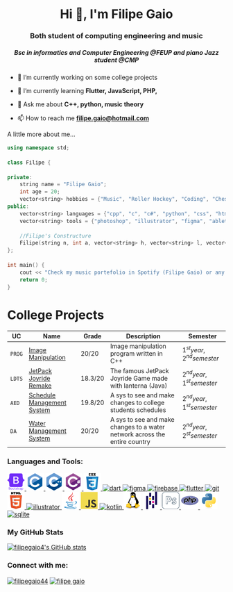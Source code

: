 <h1 align="center">Hi 👋, I'm Filipe Gaio</h1>
<h3 align="center">Both student of computing engineering and music</h3>
<h5 align = "center"> Bsc in informatics and Computer Engineering @FEUP and piano Jazz student @CMP</h5>

- 🔭 I’m currently working on some college projects

- 🌱 I’m currently learning **Flutter, JavaScript, PHP,**

- 💬 Ask me about **C++, python, music theory**

- 📫 How to reach me **filipe.gaio@hotmail.com**

A little more about me...  

```cpp
using namespace std;

class Filipe {

private:
    string name = "Filipe Gaio";
    int age = 20;
    vector<string> hobbies = {"Music", "Roller Hockey", "Coding", "Chess", "Explore"};
public:
    vector<string> languages = {"cpp", "c", "c#", "python", "css", "html", "php", "sqlite", "java", "flutter"}
    vector<string> tools = {"photoshop", "illustrator", "figma", "ableton", "sony vegas", "various IDE"}

    //Filipe's Constructure
    Filipe(string n, int a, vector<string> h, vector<string> l, vector<sring> t) : name(n), age(a), hobbies(h), languages(l), tools(t) {}
};

int main() {
    cout << "Check my music portefolio in Spotify (Filipe Gaio) or any other streaming platform" << endl;
    return 0;
}
```

<h1>College Projects</h1>

| UC | Name | Grade | Description | Semester |
| --- | --- | --- | --- | --- |
| `PROG` | <a href = "https://github.com/HenriqueSFernandes/Image-Manipulation-Prog"> Image Manipulation</a> | $20/20$ | Image manipulation program written in C++ | $1^{st} year, 2^{nd} semester$ |
| `LDTS` | <a href = "https://github.com/FilipeGaio4/LDTS-JetPackJoyride.git"> JetPack Joyride Remake</a> | $18.3/20$ | The famous JetPack Joyride Game made with lanterna (Java) | $2^{nd} year, 1^{st} semester$ |
| `AED` | <a href = "https://github.com/FilipeGaio4/AED_PROJ_ScheduleMangmentSys.git"> Schedule Management System</a> | $19.8/20$ | A sys to see and make changes to college students schedules | $2^{nd} year, 1^{st} semester$ |
| `DA` | <a href = "https://github.com/FilipeGaio4/1DA_PROJ_WaterMangmentSys.git"> Water Management System</a> | $20/20$ | A sys to see and make changes to a water network across the entire country | $2^{nd} year, 2^{st} semester$ |

<h3 align="left">Languages and Tools:</h3>
<p align="left"> <a href="https://getbootstrap.com" target="_blank" rel="noreferrer"> <img src="https://raw.githubusercontent.com/devicons/devicon/master/icons/bootstrap/bootstrap-plain-wordmark.svg" alt="bootstrap" width="40" height="40"/> </a> <a href="https://www.cprogramming.com/" target="_blank" rel="noreferrer"> <img src="https://raw.githubusercontent.com/devicons/devicon/master/icons/c/c-original.svg" alt="c" width="40" height="40"/> </a> <a href="https://www.w3schools.com/cpp/" target="_blank" rel="noreferrer"> <img src="https://raw.githubusercontent.com/devicons/devicon/master/icons/cplusplus/cplusplus-original.svg" alt="cplusplus" width="40" height="40"/> </a> <a href="https://www.w3schools.com/cs/" target="_blank" rel="noreferrer"> <img src="https://raw.githubusercontent.com/devicons/devicon/master/icons/csharp/csharp-original.svg" alt="csharp" width="40" height="40"/> </a> <a href="https://www.w3schools.com/css/" target="_blank" rel="noreferrer"> <img src="https://raw.githubusercontent.com/devicons/devicon/master/icons/css3/css3-original-wordmark.svg" alt="css3" width="40" height="40"/> </a> <a href="https://dart.dev" target="_blank" rel="noreferrer"> <img src="https://www.vectorlogo.zone/logos/dartlang/dartlang-icon.svg" alt="dart" width="40" height="40"/> </a> <a href="https://www.figma.com/" target="_blank" rel="noreferrer"> <img src="https://www.vectorlogo.zone/logos/figma/figma-icon.svg" alt="figma" width="40" height="40"/> </a> <a href="https://firebase.google.com/" target="_blank" rel="noreferrer"> <img src="https://www.vectorlogo.zone/logos/firebase/firebase-icon.svg" alt="firebase" width="40" height="40"/> </a> <a href="https://flutter.dev" target="_blank" rel="noreferrer"> <img src="https://www.vectorlogo.zone/logos/flutterio/flutterio-icon.svg" alt="flutter" width="40" height="40"/> </a> <a href="https://git-scm.com/" target="_blank" rel="noreferrer"> <img src="https://www.vectorlogo.zone/logos/git-scm/git-scm-icon.svg" alt="git" width="40" height="40"/> </a> <a href="https://www.w3.org/html/" target="_blank" rel="noreferrer"> <img src="https://raw.githubusercontent.com/devicons/devicon/master/icons/html5/html5-original-wordmark.svg" alt="html5" width="40" height="40"/> </a> <a href="https://www.adobe.com/in/products/illustrator.html" target="_blank" rel="noreferrer"> <img src="https://www.vectorlogo.zone/logos/adobe_illustrator/adobe_illustrator-icon.svg" alt="illustrator" width="40" height="40"/> </a> <a href="https://www.java.com" target="_blank" rel="noreferrer"> <img src="https://raw.githubusercontent.com/devicons/devicon/master/icons/java/java-original.svg" alt="java" width="40" height="40"/> </a> <a href="https://developer.mozilla.org/en-US/docs/Web/JavaScript" target="_blank" rel="noreferrer"> <img src="https://raw.githubusercontent.com/devicons/devicon/master/icons/javascript/javascript-original.svg" alt="javascript" width="40" height="40"/> </a> <a href="https://kotlinlang.org" target="_blank" rel="noreferrer"> <img src="https://www.vectorlogo.zone/logos/kotlinlang/kotlinlang-icon.svg" alt="kotlin" width="40" height="40"/> </a> <a href="https://www.linux.org/" target="_blank" rel="noreferrer"> <img src="https://raw.githubusercontent.com/devicons/devicon/master/icons/linux/linux-original.svg" alt="linux" width="40" height="40"/> </a> <a href="https://pandas.pydata.org/" target="_blank" rel="noreferrer"> <img src="https://raw.githubusercontent.com/devicons/devicon/2ae2a900d2f041da66e950e4d48052658d850630/icons/pandas/pandas-original.svg" alt="pandas" width="40" height="40"/> </a> <a href="https://www.photoshop.com/en" target="_blank" rel="noreferrer"> <img src="https://raw.githubusercontent.com/devicons/devicon/master/icons/photoshop/photoshop-line.svg" alt="photoshop" width="40" height="40"/> </a> <a href="https://www.php.net" target="_blank" rel="noreferrer"> <img src="https://raw.githubusercontent.com/devicons/devicon/master/icons/php/php-original.svg" alt="php" width="40" height="40"/> </a> <a href="https://www.python.org" target="_blank" rel="noreferrer"> <img src="https://raw.githubusercontent.com/devicons/devicon/master/icons/python/python-original.svg" alt="python" width="40" height="40"/> </a> <a href="https://www.sqlite.org/" target="_blank" rel="noreferrer"> <img src="https://www.vectorlogo.zone/logos/sqlite/sqlite-icon.svg" alt="sqlite" width="40" height="40"/> </a> </p>

<h3>My GitHub Stats</h3>

<a href="http://www.github.com/filipegaio4"><img src="https://github-readme-stats.vercel.app/api?username=filipegaio4&show_icons=true&hide=&count_private=true&title_color=0891b2&text_color=ffffff&icon_color=0891b2&bg_color=1c1917&hide_border=true&show_icons=true" alt="filipegaio4's GitHub stats" /></a>

<!-- <p align="left"> <a href="https://github.com/ryo-ma/github-profile-trophy"><img src="https://github-profile-trophy.vercel.app/?username=filipegaio4" alt="filipegaio4" /></a> </p> -->
<h3 align="left">Connect with me:</h3>
<p align="left">
<a href="https://instagram.com/filipegaio44" target="blank"><img align="center" src="https://raw.githubusercontent.com/rahuldkjain/github-profile-readme-generator/master/src/images/icons/Social/instagram.svg" alt="filipegaio44" height="30" width="40" /></a>
<a href="https://www.youtube.com/playlist?list=PLKPc84TIPcZNYdF5OpaPr-CgStc2GfRBB" target="blank"><img align="center" src="https://raw.githubusercontent.com/rahuldkjain/github-profile-readme-generator/master/src/images/icons/Social/youtube.svg" alt="filipe gaio" height="30" width="40" /></a>
</p>
